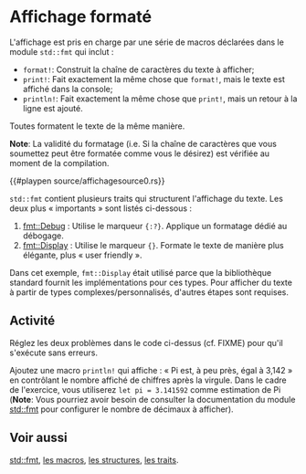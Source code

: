 # Affichage formaté

L'affichage est pris en charge par une série de macros déclarées dans le module `std::fmt` qui inclut :


* `format!`: Construit la chaîne de caractères du texte à afficher;
* `print!`: Fait exactement la même chose que `format!`, mais le texte est affiché dans la console;
* `println!`: Fait exactement la même chose que `print!`, mais un retour à la ligne est ajouté.

Toutes formatent le texte de la même manière.

**Note**: La validité du formatage (i.e. Si la chaîne de caractères que vous soumettez peut être formatée comme vous le désirez) est vérifiée au moment de la compilation.

{{#playpen source/affichagesource0.rs}}

`std::fmt` contient plusieurs traits qui structurent l'affichage du texte. Les deux plus « importants » sont listés ci-dessous :


1. [fmt::Debug][debug] : Utilise le marqueur `{:?}`. Applique un formatage dédié au débogage.
2. [fmt::Display][display] : Utilise le marqueur `{}`. Formate le texte de manière plus élégante, plus « user friendly ».

Dans cet exemple, `fmt::Display` était utilisé parce que la bibliothèque standard fournit les implémentations pour ces types. Pour afficher du texte à partir de types complexes/personnalisés, d'autres étapes sont requises.

## Activité

Réglez les deux problèmes dans le code ci-dessus (cf. FIXME) pour qu'il s'exécute sans erreurs.

Ajoutez une macro `println!` qui affiche : « Pi est, à peu près, égal à 3,142 » en contrôlant le nombre affiché de chiffres après la virgule. Dans le cadre de l'exercice, vous utiliserez `let pi = 3.141592` comme estimation de Pi (**Note**: Vous pourriez avoir besoin de consulter la documentation du module [std::fmt][fmt] pour configurer le nombre de décimaux à afficher).

## Voir aussi

[std::fmt][fmt], [les macros][macros], [les structures][struct], [les traits][traits].

[debug]: https://doc.rust-lang.org/std/fmt/trait.Debug.html
[display]: https://doc.rust-lang.org/std/fmt/trait.Display.html
[fmt]: https://doc.rust-lang.org/std/fmt/index.html
[macros]: ../chapitre15/systememacro.html
[struct]: ../chapitre3/struct.html
[traits]: ../chapitre14/traits.html
